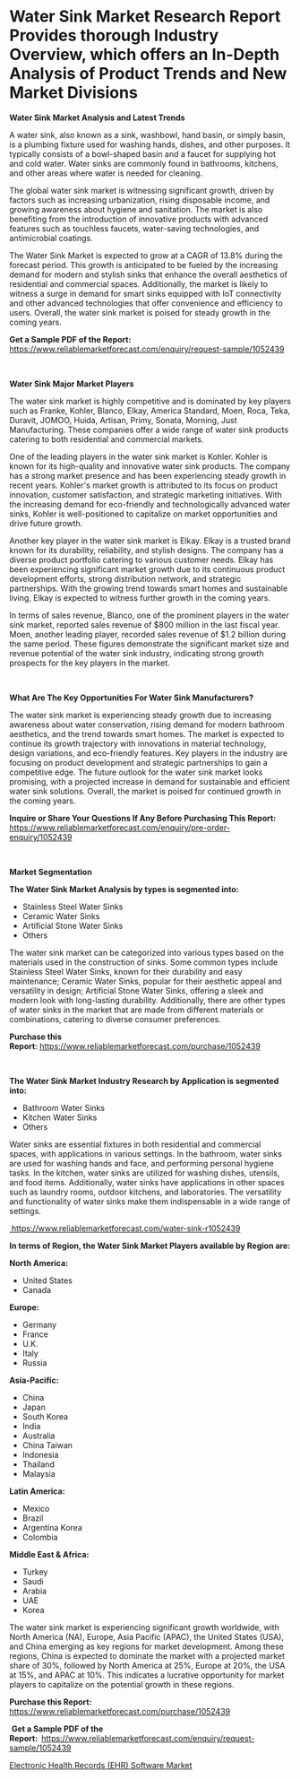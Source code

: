 <p><h1>Water Sink Market Research Report Provides thorough Industry Overview, which offers an In-Depth Analysis of Product Trends and New Market Divisions</h1></p><p><strong>Water Sink Market Analysis and Latest Trends</strong></p>
<p><p>A water sink, also known as a sink, washbowl, hand basin, or simply basin, is a plumbing fixture used for washing hands, dishes, and other purposes. It typically consists of a bowl-shaped basin and a faucet for supplying hot and cold water. Water sinks are commonly found in bathrooms, kitchens, and other areas where water is needed for cleaning.</p><p>The global water sink market is witnessing significant growth, driven by factors such as increasing urbanization, rising disposable income, and growing awareness about hygiene and sanitation. The market is also benefiting from the introduction of innovative products with advanced features such as touchless faucets, water-saving technologies, and antimicrobial coatings.</p><p>The Water Sink Market is expected to grow at a CAGR of 13.8% during the forecast period. This growth is anticipated to be fueled by the increasing demand for modern and stylish sinks that enhance the overall aesthetics of residential and commercial spaces. Additionally, the market is likely to witness a surge in demand for smart sinks equipped with IoT connectivity and other advanced technologies that offer convenience and efficiency to users. Overall, the water sink market is poised for steady growth in the coming years.</p></p>
<p><strong>Get a Sample PDF of the Report:&nbsp;</strong> <a href="https://www.reliablemarketforecast.com/enquiry/request-sample/1052439">https://www.reliablemarketforecast.com/enquiry/request-sample/1052439</a></p>
<p>&nbsp;</p>
<p><strong>Water Sink Major Market Players</strong></p>
<p><p>The water sink market is highly competitive and is dominated by key players such as Franke, Kohler, Blanco, Elkay, America Standard, Moen, Roca, Teka, Duravit, JOMOO, Huida, Artisan, Primy, Sonata, Morning, Just Manufacturing. These companies offer a wide range of water sink products catering to both residential and commercial markets.</p><p>One of the leading players in the water sink market is Kohler. Kohler is known for its high-quality and innovative water sink products. The company has a strong market presence and has been experiencing steady growth in recent years. Kohler's market growth is attributed to its focus on product innovation, customer satisfaction, and strategic marketing initiatives. With the increasing demand for eco-friendly and technologically advanced water sinks, Kohler is well-positioned to capitalize on market opportunities and drive future growth.</p><p>Another key player in the water sink market is Elkay. Elkay is a trusted brand known for its durability, reliability, and stylish designs. The company has a diverse product portfolio catering to various customer needs. Elkay has been experiencing significant market growth due to its continuous product development efforts, strong distribution network, and strategic partnerships. With the growing trend towards smart homes and sustainable living, Elkay is expected to witness further growth in the coming years.</p><p>In terms of sales revenue, Blanco, one of the prominent players in the water sink market, reported sales revenue of $800 million in the last fiscal year. Moen, another leading player, recorded sales revenue of $1.2 billion during the same period. These figures demonstrate the significant market size and revenue potential of the water sink industry, indicating strong growth prospects for the key players in the market.</p></p>
<p>&nbsp;</p>
<p><strong>What Are The Key Opportunities For Water Sink Manufacturers?</strong></p>
<p><p>The water sink market is experiencing steady growth due to increasing awareness about water conservation, rising demand for modern bathroom aesthetics, and the trend towards smart homes. The market is expected to continue its growth trajectory with innovations in material technology, design variations, and eco-friendly features. Key players in the industry are focusing on product development and strategic partnerships to gain a competitive edge. The future outlook for the water sink market looks promising, with a projected increase in demand for sustainable and efficient water sink solutions. Overall, the market is poised for continued growth in the coming years.</p></p>
<p><strong>Inquire or Share Your Questions If Any Before Purchasing This Report:</strong> <a href="https://www.reliablemarketforecast.com/enquiry/pre-order-enquiry/1052439">https://www.reliablemarketforecast.com/enquiry/pre-order-enquiry/1052439</a></p>
<p>&nbsp;</p>
<p><strong>Market Segmentation</strong></p>
<p><strong>The Water Sink Market Analysis by types is segmented into:</strong></p>
<p><ul><li>Stainless Steel Water Sinks</li><li>Ceramic Water Sinks</li><li>Artificial Stone Water Sinks</li><li>Others</li></ul></p>
<p><p>The water sink market can be categorized into various types based on the materials used in the construction of sinks. Some common types include Stainless Steel Water Sinks, known for their durability and easy maintenance; Ceramic Water Sinks, popular for their aesthetic appeal and versatility in design; Artificial Stone Water Sinks, offering a sleek and modern look with long-lasting durability. Additionally, there are other types of water sinks in the market that are made from different materials or combinations, catering to diverse consumer preferences.</p></p>
<p><strong>Purchase this Report:&nbsp;</strong><a href="https://www.reliablemarketforecast.com/purchase/1052439">https://www.reliablemarketforecast.com/purchase/1052439</a></p>
<p>&nbsp;</p>
<p><strong>The Water Sink Market Industry Research by Application is segmented into:</strong></p>
<p><ul><li>Bathroom Water Sinks</li><li>Kitchen Water Sinks</li><li>Others</li></ul></p>
<p><p>Water sinks are essential fixtures in both residential and commercial spaces, with applications in various settings. In the bathroom, water sinks are used for washing hands and face, and performing personal hygiene tasks. In the kitchen, water sinks are utilized for washing dishes, utensils, and food items. Additionally, water sinks have applications in other spaces such as laundry rooms, outdoor kitchens, and laboratories. The versatility and functionality of water sinks make them indispensable in a wide range of settings.</p></p>
<p><a href="https://www.reliablemarketforecast.com/water-sink-r1052439">&nbsp;https://www.reliablemarketforecast.com/water-sink-r1052439</a></p>
<p><strong>In terms of Region, the Water Sink Market Players available by Region are:</strong></p>
<p>
    <p> <strong> North America: </strong>
        <ul>
            <li>United States</li>
            <li>Canada</li>
        </ul>
        </p> 
    <p> <strong> Europe: </strong>
        <ul>
            <li>Germany</li>
            <li>France</li>
            <li>U.K.</li>
            <li>Italy</li>
            <li>Russia</li>
        </ul>
        </p> 
    <p> <strong> Asia-Pacific: </strong>
        <ul>
            <li>China</li>
            <li>Japan</li>
            <li>South Korea</li>
            <li>India</li>
            <li>Australia</li>
            <li>China Taiwan</li>
            <li>Indonesia</li>
            <li>Thailand</li>
            <li>Malaysia</li>
        </ul>
        </p> 
    <p> <strong> Latin America: </strong>
        <ul>
            <li>Mexico</li>
            <li>Brazil</li>
            <li>Argentina Korea</li>
            <li>Colombia</li>
        </ul>
        </p> 
    <p> <strong> Middle East & Africa: </strong>
        <ul>
            <li>Turkey</li>
            <li>Saudi</li>
            <li>Arabia</li>
            <li>UAE</li>
            <li>Korea</li>
        </ul>
    </p>
    </p>
<p><p>The water sink market is experiencing significant growth worldwide, with North America (NA), Europe, Asia Pacific (APAC), the United States (USA), and China emerging as key regions for market development. Among these regions, China is expected to dominate the market with a projected market share of 30%, followed by North America at 25%, Europe at 20%, the USA at 15%, and APAC at 10%. This indicates a lucrative opportunity for market players to capitalize on the potential growth in these regions.</p></p>
<p><strong>Purchase this Report: </strong><a href="https://www.reliablemarketforecast.com/purchase/1052439">https://www.reliablemarketforecast.com/purchase/1052439</a></p>
<p>&nbsp;<strong>Get a Sample PDF of the Report:&nbsp;&nbsp;</strong><a href="https://www.reliablemarketforecast.com/enquiry/request-sample/1052439">https://www.reliablemarketforecast.com/enquiry/request-sample/1052439</a></p>
<p><strong></strong></p>
<p><p><a href="https://github.com/courtnhaw34343/Market-Research-Report-List-1/blob/main/electronic-health-records-ehr-software-market.md">Electronic Health Records (EHR) Software Market</a></p></p>